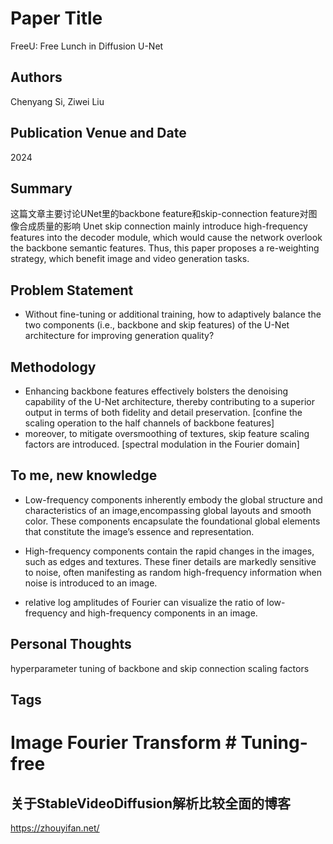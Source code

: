 # Paper Title
FreeU: Free Lunch in Diffusion U-Net

## Authors
Chenyang Si, Ziwei Liu

## Publication Venue and Date
2024

## Summary
这篇文章主要讨论UNet里的backbone feature和skip-connection feature对图像合成质量的影响
Unet skip connection mainly introduce high-frequency features into the decoder module, which would cause the network overlook the backbone semantic features. Thus, this paper proposes a re-weighting strategy, which benefit image and video generation tasks. 

## Problem Statement
- Without fine-tuning or additional training, how to adaptively balance the two components (i.e., backbone and skip features) of the U-Net architecture for improving generation quality? 

## Methodology
- Enhancing backbone features effectively bolsters the denoising capability of the U-Net architecture, thereby
contributing to a superior output in terms of both fidelity and detail preservation. [confine the scaling operation to the half channels of backbone features]
- moreover, to mitigate oversmoothing of textures, skip feature scaling factors are introduced. [spectral modulation in the Fourier domain]

## To me, new knowledge
- Low-frequency components inherently embody the global structure and characteristics of an image,encompassing global layouts and smooth color. These components encapsulate the foundational global elements that constitute the image’s essence and representation.

- High-frequency components contain
the rapid changes in the images, such as edges and textures.
These finer details are markedly sensitive to noise, often
manifesting as random high-frequency information when
noise is introduced to an image.

- relative log amplitudes of Fourier can visualize the ratio of low-frequency and high-frequency components in an image.

## Personal Thoughts
hyperparameter tuning of backbone and skip connection scaling factors

## Tags
# Image Fourier Transform  # Tuning-free 

## 关于StableVideoDiffusion解析比较全面的博客
https://zhouyifan.net/